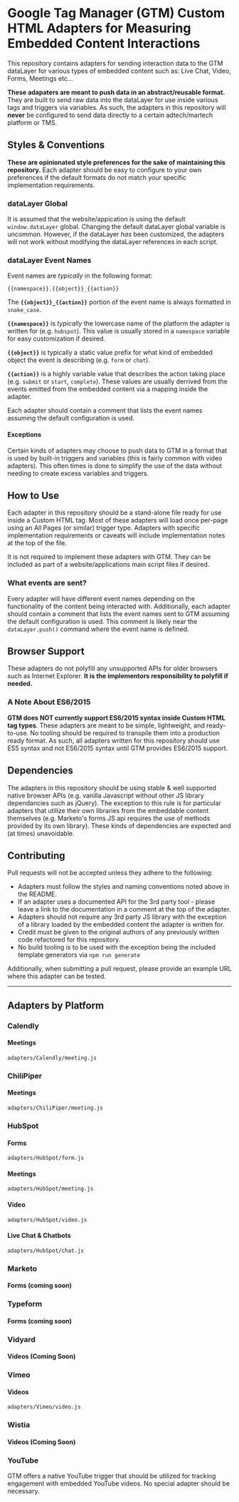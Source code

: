 # Google Tag Manager (GTM) Custom HTML Adapters for Measuring Embedded Content Interactions
This repository contains adapters for sending interaction data to the GTM dataLayer for various types of embedded content such as: Live Chat, Video, Forms, Meetings etc...

**These adapaters are meant to push data in an abstract/reusable format.** They are built to send raw data into the dataLayer for use inside various tags and triggers via variables. As such, the adapters in this repository will __never__ be configured to send data directly to a certain adtech/martech platform or TMS.

## Styles & Conventions
**These are opinionated style preferences for the sake of maintaining this repository.** Each adapter should be easy to configure to your own preferences if the default formats do not match your specific implementation requirements.

### dataLayer Global
It is assumed that the website/appication is using the default `window.dataLayer` global. Changing the default dataLayer global variable is uncommon. However, if the dataLayer *has* been customized, the adapters will not work without modifying the dataLayer references in each script. 
### dataLayer Event Names

Event names are *typically* in the following format:

`{{namespace}}.{{object}}_{{action}}`

The **`{{object}}_{{action}}`** portion of the event name is always formatted in `snake_case`.

**`{{namespace}}`** is *typically* the lowercase name of the platform the adapter is written for (e.g. `hubspot`). This value is usually stored in a `namespace` variable for easy customization if desired.

**`{{object}}`** is typically a static value prefix for what kind of embedded object the event is describing (e.g. `form` or `chat`).

**`{{action}}`** is a highly variable value that describes the action taking place (e.g. `submit` or `start`, `complete`). These values are usually derrived from the events emitted from the embedded content via a mapping inside the adapter.

Each adapter should contain a comment that lists the event names assuming the default configuration is used.

#### Exceptions
Certain kinds of adapters may choose to push data to GTM in a format that is used by built-in triggers and variables (this is fairly common with video adapters). This often times is done to simplify the use of the data without needing to create excess variables and triggers. 

## How to Use
Each adapter in this repository should be a stand-alone file ready for use inside a Custom HTML tag. Most of these adapters will load once per-page using an All Pages (or similar) trigger type. Adapters with specific implementation requirements or caveats will include implementation notes at the top of the file.

It is not required to implement these adapters with GTM. They can be included as part of a website/applications main script files if desired. 

### What events are sent?
Every adapter will have different event names depending on the functionality of the content being interacted with. Additionally, each adapter should contain a comment that lists the event names sent to GTM assuming the default configuration is used. This comment is likely near the `dataLayer.push()` command where the event name is defined.

## Browser Support
These adapters do not polyfill any unsupported APIs for older browsers such as Internet Explorer. **It is the implementors responsibility to polyfill if needed.** 

### A Note About ES6/2015
**GTM does NOT currently support ES6/2015 syntax inside Custom HTML tag types**. These adapters are meant to be simple, lightweight, and ready-to-use. No tooling should be required to transpile them into a production ready format. As such, all adapters written for this repository should use ES5 syntax and not ES6/2015 syntax until GTM provides ES6/2015 support.

## Dependencies
The adapters in this repository should be using stable & well supported native browser APIs (e.g. vanilla Javascript without other JS library dependancies such as jQuery). The exception to this rule is for particular adapters that utilize their own libraries from the embeddable content themselves (e.g. Marketo's forms JS api requires the use of methods provided by its own library). These kinds of dependencies are expected and (at times) unavoidable.

## Contributing

Pull requests will not be accepted unless they adhere to the following:

- Adapters must follow the styles and naming conventions noted above in the README.
- If an adapter uses a documented API for the 3rd party tool - please leave a link to the documentation in a comment at the top of the adapter.
- Adapters should not require any 3rd party JS library with the exception of a library loaded by the embedded content the adapter is written for.
- Credit must be given to the original authors of any previously written code refactored for this repository. 
- No build tooling is to be used with the exception being the included template generators via `npm run generate`

Additionally, when submitting a pull request, please provide an example URL where this adapter can be tested.


---

## Adapters by Platform

### Calendly

#### Meetings
`adapters/Calendly/meeting.js`
### ChiliPiper

#### Meetings
`adapters/ChiliPiper/meeting.js`
### HubSpot

#### Forms 
`adapters/HubSpot/form.js`

#### Meetings 
`adapters/HubSpot/meeting.js`

#### Video 
`adapters/HubSpot/video.js`

#### Live Chat & Chatbots 
`adapters/HubSpot/chat.js`

### Marketo

#### Forms (coming soon)

### Typeform

#### Forms (coming soon)

### Vidyard
#### Videos (Coming Soon)
### Vimeo
#### Videos
`adapters/Vimeo/video.js`
### Wistia
#### Videos (Coming Soon)
### YouTube
GTM offers a native YouTube trigger that should be utilized for tracking engagement with embedded YouTube videos. No special adapter should be necessary.
